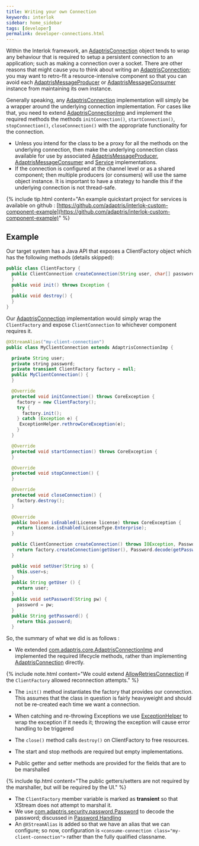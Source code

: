 ```yaml
---
title: Writing your own Connection
keywords: interlok
sidebar: home_sidebar
tags: [developer]
permalink: developer-connections.html
---
```


Within the Interlok framework, an [AdaptrisConnection][] object tends to wrap any behaviour that is required to setup a persistent connection to an application; such as making a connection over a socket. There are other reasons that might cause you to think about writing an [AdaptrisConnection][]; you may want to retro-fit a resource-intensive component so that you can avoid each [AdaptrisMessageProducer][] or [AdaptrisMessageConsumer][] instance from maintaining its own instance.

Generally speaking, any [AdaptrisConnection][] implementation will simply be a wrapper around the underlying connection implementation. For cases like that, you need to extend [AdaptrisConnectionImp][] and implement the required methods the methods `initConnection()`, `startConnection()`, `stopConnection()`, `closeConnection()` with the appropriate functionality for the connection.

- Unless you intend for the class to be a proxy for all the methods on the underlying connection, then make the underlying connection class available for use by associated [AdaptrisMessageProducer][], [AdaptrisMessageConsumer][] and [Service][] implementations.
- If the connection is configured at the channel level or as a shared component; then multiple producers (or consumers) will use the same object instance. It is important to have a strategy to handle this if the underlying connection is not thread-safe.

{% include tip.html content="An example quickstart project for services is available on github : [https://github.com/adaptris/interlok-custom-component-example](https://github.com/adaptris/interlok-custom-component-example)" %}


## Example ##

Our target system has a Java API that exposes a ClientFactory object which has the following methods (details skipped):

```java
public class ClientFactory {
  public ClientConnection createConnection(String user, char[] password) throws IOException {
  }
  public void init() throws Exception {
  }
  public void destroy() {
  }
}
```


Our [AdaptrisConnection][] implementation would simply wrap the `ClientFactory` and expose `ClientConnection` to whichever component requires it.


```java
@XStreamAlias("my-client-connection")
public class MyClientConnection extends AdaptrisConnectionImp {

  private String user;
  private string password;
  private transient ClientFactory factory = null;
  public MyClientConnection() {
  }

  @Override
  protected void initConnection() throws CoreException {
    factory = new ClientFactory();
    try {
      factory.init();
    } catch (Exception e) {
     ExceptionHelper.rethrowCoreException(e);
    }
  }

  @Override
  protected void startConnection() throws CoreException {
  }

  @Override
  protected void stopConnection() {
  }

  @Override
  protected void closeConnection() {
    factory.destroy();
  }

  @Override
  public boolean isEnabled(License license) throws CoreException {
    return license.isEnabled(LicenseType.Enterprise);
  }

  public ClientConnection createConnection() throws IOException, PasswordException  {
    return factory.createConnection(getUser(), Password.decode(getPassword());
  }

  public void setUser(String s) {
    this.user=s;
  }
  public String getUser () {
    return user;
  }
  public void setPassword(String pw) {
    password = pw;
  }
  public String getPassword() {
    return this.password;
  }

```

So, the summary of what we did is as follows :

- We extended [com.adaptris.core.AdaptrisConnectionImp][AdaptrisConnectionImp] and implemented the required lifecycle methods, rather than implementing [AdaptrisConnection][] directly.

{% include note.html content="We could extend [AllowRetriesConnection][] if the `ClientFactory` allowed reconnection attempts." %}

- The `init()` method instantiates the factory that provides our connection. This assumes that the class in question is fairly heavyweight and should not be re-created each time we want a connection.
- When catching and re-throwing Exceptions we use [ExceptionHelper][] to wrap the exception if it needs it; throwing the exception will cause error handling to be triggered

- The `close()` method calls `destroy()` on ClientFactory to free resources.
- The start and stop methods are required but empty implementations.
- Public getter and setter methods are provided for the fields that are to be marshalled

{% include tip.html content="The public getters/setters are not required by the marshaller, but will be required by the UI." %}

- The `ClientFactory` member variable is marked as __transient__ so that XStream does not attempt to marshal it.
- We use [com.adaptris.security.password.Password][Password] to decode the password; discussed in [Password Handling](advanced-password-handling.html)
- An `@XStreamAlias` is added so that we have an alias that we can configure; so now, configuration is `<consume-connection class="my-client-connection">` rather than the fully qualified classname.



[Service]: https://development.adaptris.net/nexus/content/sites/javadocs/com/adaptris/interlok-core/3.8-SNAPSHOT/com/adaptris/core/Service.html
[AdaptrisMessageProducer]: https://development.adaptris.net/nexus/content/sites/javadocs/com/adaptris/interlok-core/3.8-SNAPSHOT/com/adaptris/core/AdaptrisMessageProducer.html
[AdaptrisMessageConsumer]: https://development.adaptris.net/nexus/content/sites/javadocs/com/adaptris/interlok-core/3.8-SNAPSHOT/com/adaptris/core/AdaptrisMessageConsumer.html
[AdaptrisConnection]: https://development.adaptris.net/nexus/content/sites/javadocs/com/adaptris/interlok-core/3.8-SNAPSHOT/com/adaptris/core/AdaptrisConnection.html
[AdaptrisConnectionImp]: https://development.adaptris.net/nexus/content/sites/javadocs/com/adaptris/interlok-core/3.8-SNAPSHOT/com/adaptris/core/AdaptrisConnectionImp.html
[Password]: https://development.adaptris.net/nexus/content/sites/javadocs/com/adaptris/interlok-core/3.8-SNAPSHOT/com/adaptris/security/password/Password.html
[AllowRetriesConnection]: https://development.adaptris.net/nexus/content/sites/javadocs/com/adaptris/interlok-core/3.8-SNAPSHOT/com/adaptris/core/AllowsRetriesConnection.html
[ExceptionHelper]: https://development.adaptris.net/nexus/content/sites/javadocs/com/adaptris/interlok-core/3.8-SNAPSHOT/com/adaptris/core/util/ExceptionHelper.html
